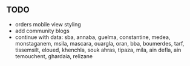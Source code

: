 ## TODO

- orders mobile view styling
- add community blogs
- continue with data: sba, annaba, guelma, constantine, medea, monstaganem, msila, mascara, ouargla, oran, bba, boumerdes, tarf, tissemsilt, eloued, khenchla, souk ahras, tipaza, mila, ain defla, ain temouchent, ghardaia, relizane
